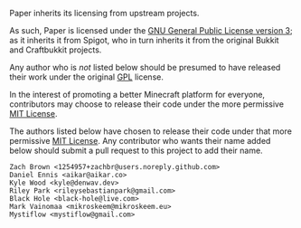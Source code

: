 Paper inherits its licensing from upstream projects.

As such, Paper is licensed under the
[GNU General Public License version 3](licenses/GPL.md); as it inherits it from Spigot,
who in turn inherits it from the original Bukkit and Craftbukkit projects.

Any author who is _not_ listed below should be presumed to have released their work
under the original [GPL](licenses/GPL.md) license.

In the interest of promoting a better Minecraft platform for everyone, contributors
may choose to release their code under the more permissive [MIT License](licenses/MIT.md).

The authors listed below have chosen to release their code under that more permissive
[MIT License](licenses/MIT.md). Any contributor who wants their name added below
should submit a pull request to this project to add their name.

```text
Zach Brown <1254957+zachbr@users.noreply.github.com>
Daniel Ennis <aikar@aikar.co>
Kyle Wood <kyle@denwav.dev>
Riley Park <rileysebastianpark@gmail.com>
Black Hole <black-hole@live.com>
Mark Vainomaa <mikroskeem@mikroskeem.eu>
Mystiflow <mystiflow@gmail.com>
```
